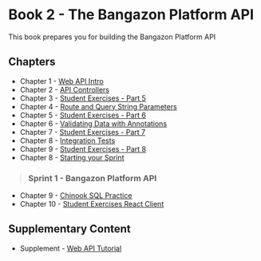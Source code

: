 # Book 2 - The Bangazon Platform API

This book prepares you for building the Bangazon Platform API

## Chapters

* Chapter 1 - [Web API Intro](./chapters/API_OVERVIEW.md)
* Chapter 2 - [API Controllers](./chapters/API_MODELS_CONTROLLERS.md)
* Chapter 3 - [Student Exercises - Part 5](./chapters/STUDENT_EXERCISES_API.md)
* Chapter 4 - [Route and Query String Parameters](./chapters/CONTROLLER_PARAMETERS.md)
* Chapter 5 - [Student Exercises - Part 6](./chapters/STUDENT_EXERCISES_PARAMS.md)
* Chapter 6 - [Validating Data with Annotations](./chapters/MODEL_VALIDATION.md)
* Chapter 7 - [Student Exercises - Part 7](./chapters/STUDENT_EXERCISES_MODELSTATE.md)
* Chapter 8 - [Integration Tests](./chapters/INTEGRATION_TESTS.md)
* Chapter 9 - [Student Exercises - Part 8](./chapters/STUDENT_EXERCISES_TESTING.md)
* Chapter 8 - [Starting your Sprint](./chapters/HOW_TO_START.md)

> ### __Sprint 1__ - Bangazon Platform API

* Chapter 9 - [Chinook SQL Practice](./chapters/CHINOOK.md)
* Chapter 10 - [Student Exercises React Client](./chapters/STUDENT_EXERCISES_REACT_CLIENT.md)

## Supplementary Content

* Supplement - [Web API Tutorial](https://docs.microsoft.com/en-us/aspnet/core/tutorials/first-web-api?view=aspnetcore-2.1)
